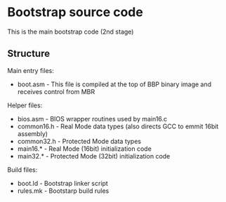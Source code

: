 Bootstrap source code
=====================

This is the main bootstrap code (2nd stage)

Structure
---------

Main entry files:
* boot.asm - This file is compiled at the top of BBP binary image and receives control from MBR

Helper files:
* bios.asm - BIOS wrapper routines used by main16.c
* common16.h - Real Mode data types (also directs GCC to emmit 16bit assembly)
* common32.h - Protected Mode data types
* main16.* - Real Mode (16bit) initialization code
* main32.* - Protected Mode (32bit) initialization code

Build files:
* boot.ld - Bootstrap linker script
* rules.mk - Bootstarp build rules
